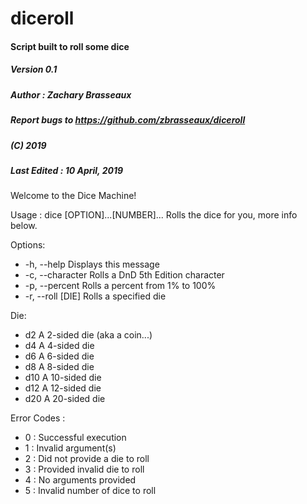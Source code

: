 # diceroll
#### Script built to roll some dice

##### Version 0.1
##### Author : Zachary Brasseaux
##### Report bugs to https://github.com/zbrasseaux/diceroll
##### (C) 2019
##### Last Edited : 10 April, 2019

Welcome to the Dice Machine!

Usage : dice [OPTION]...[NUMBER]...
Rolls the dice for you, more info below.

Options:
-	-h, --help		Displays this message
-	-c, --character		Rolls a DnD 5th Edition character
-	-p, --percent		Rolls a percent from 1% to 100%
-	-r, --roll [DIE]	Rolls a specified die

Die:
-	d2			A 2-sided die (aka a coin...)
-	d4			A 4-sided die
-	d6			A 6-sided die
-	d8			A 8-sided die
-	d10			A 10-sided die
-	d12			A 12-sided die
-	d20			A 20-sided die


Error Codes :
-	0 : Successful execution
-	1 : Invalid argument(s)
-	2 : Did not provide a die to roll
-	3 : Provided invalid die to roll
-	4 : No arguments provided
-	5 : Invalid number of dice to roll
